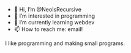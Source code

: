 - 👋 Hi, I’m @NeoIsRecursive
- 👀 I’m interested in programming
- 🌱 I’m currently learning webdev
- 📫 How to reach me: email!

I like programming and making small programs.
